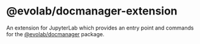 # @evolab/docmanager-extension

An extension for JupyterLab which provides an entry point and commands for the [@evolab/docmanager](../docmanager) package.
